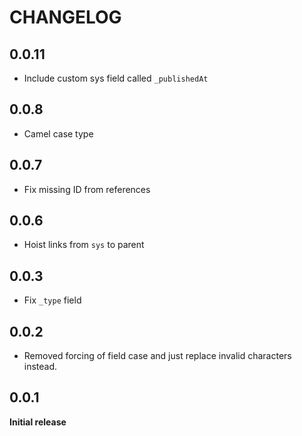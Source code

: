 # CHANGELOG

## 0.0.11
- Include custom sys field called `_publishedAt`

## 0.0.8
- Camel case type

## 0.0.7
- Fix missing ID from references

## 0.0.6
- Hoist links from `sys` to parent

## 0.0.3
- Fix `_type` field

## 0.0.2
- Removed forcing of field case and just replace invalid characters instead.

## 0.0.1
**Initial release**